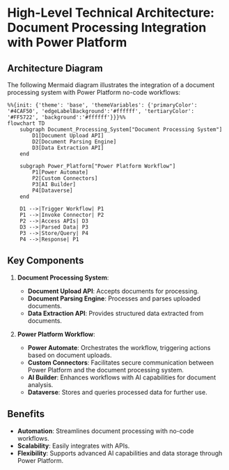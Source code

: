 # High-Level Technical Architecture: Document Processing Integration with Power Platform

## Architecture Diagram
The following Mermaid diagram illustrates the integration of a document processing system with Power Platform no-code workflows:

```mermaid
%%{init: {'theme': 'base', 'themeVariables': {'primaryColor': '#4CAF50', 'edgeLabelBackground':'#ffffff', 'tertiaryColor': '#FF5722', 'background':'#ffffff'}}}%%
flowchart TD
    subgraph Document_Processing_System["Document Processing System"]
        D1[Document Upload API]
        D2[Document Parsing Engine]
        D3[Data Extraction API]
    end

    subgraph Power_Platform["Power Platform Workflow"]
        P1[Power Automate]
        P2[Custom Connectors]
        P3[AI Builder]
        P4[Dataverse]
    end

    D1 -->|Trigger Workflow| P1
    P1 -->|Invoke Connector| P2
    P2 -->|Access APIs| D3
    D3 -->|Parsed Data| P3
    P3 -->|Store/Query| P4
    P4 -->|Response| P1
```

## Key Components
1. **Document Processing System**:
   - **Document Upload API**: Accepts documents for processing.
   - **Document Parsing Engine**: Processes and parses uploaded documents.
   - **Data Extraction API**: Provides structured data extracted from documents.

2. **Power Platform Workflow**:
   - **Power Automate**: Orchestrates the workflow, triggering actions based on document uploads.
   - **Custom Connectors**: Facilitates secure communication between Power Platform and the document processing system.
   - **AI Builder**: Enhances workflows with AI capabilities for document analysis.
   - **Dataverse**: Stores and queries processed data for further use.

## Benefits
- **Automation**: Streamlines document processing with no-code workflows.
- **Scalability**: Easily integrates with APIs.
- **Flexibility**: Supports advanced AI capabilities and data storage through Power Platform.

